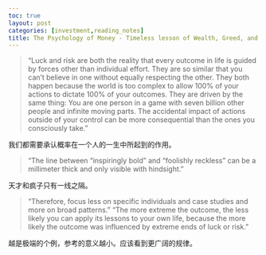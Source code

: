 ```yaml
---
toc: true
layout: post
categories: [investment,reading_notes]
title: The Psychology of Money - Timeless lesson of Wealth, Greed, and Happiness - Luck & Risk
---
```

> “Luck and risk are both the reality that every outcome in life is guided by forces other than individual effort. They are so similar that you can’t believe in one without equally respecting the other. They both happen because the world is too complex to allow 100% of your actions to dictate 100% of your outcomes. They are driven by the same thing: You are one person in a game with seven billion other people and infinite moving parts. The accidental impact of actions outside of your control can be more consequential than the ones you consciously take.”

我们都需要承认概率在一个人的一生中所起到的作用。

> “The line between “inspiringly bold” and “foolishly reckless” can be a millimeter thick and only visible with hindsight.”

天才和疯子只有一线之隔。

> “Therefore, focus less on specific individuals and case studies and more on broad patterns.”
> “The more extreme the outcome, the less likely you can apply its lessons to your own life, because the more likely the outcome was influenced by extreme ends of luck or risk.”

越是极端的个例，参考的意义越小。应该看到更广阔的规律。



















